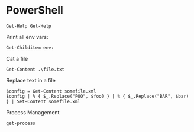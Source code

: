PowerShell
==========

    Get-Help Get-Help

Print all env vars:

    Get-Childitem env:

Cat a file

    Get-Content .\file.txt

Replace text in a file

    $config = Get-Content somefile.xml
    $config | % { $_.Replace("FOO", $foo) } | % { $_.Replace("BAR", $bar) } | Set-Content somefile.xml

Process Management

    get-process
